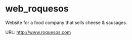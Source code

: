 # web_roquesos

Website for a food company that sells cheese &amp; sausages.

URL: http://www.roquesos.com
